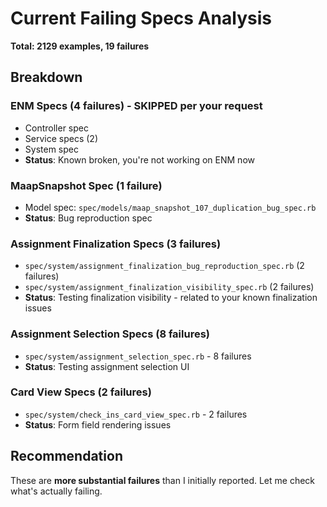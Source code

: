 # Current Failing Specs Analysis

**Total: 2129 examples, 19 failures**

## Breakdown

### ENM Specs (4 failures) - SKIPPED per your request
- Controller spec
- Service specs (2)  
- System spec
- **Status**: Known broken, you're not working on ENM now

### MaapSnapshot Spec (1 failure)
- Model spec: `spec/models/maap_snapshot_107_duplication_bug_spec.rb`
- **Status**: Bug reproduction spec

### Assignment Finalization Specs (3 failures)
- `spec/system/assignment_finalization_bug_reproduction_spec.rb` (2 failures)
- `spec/system/assignment_finalization_visibility_spec.rb` (2 failures)
- **Status**: Testing finalization visibility - related to your known finalization issues

### Assignment Selection Specs (8 failures)
- `spec/system/assignment_selection_spec.rb` - 8 failures
- **Status**: Testing assignment selection UI

### Card View Specs (2 failures)
- `spec/system/check_ins_card_view_spec.rb` - 2 failures
- **Status**: Form field rendering issues

## Recommendation

These are **more substantial failures** than I initially reported. Let me check what's actually failing.

